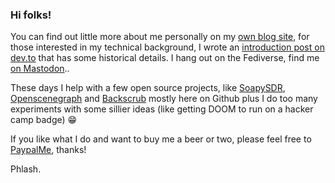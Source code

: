 ### Hi folks!

You can find out little more about me personally on my [own blog site](https://www.ashbysoft.com/articles/phlash), for those interested in my technical background, I wrote an [introduction post on dev.to](https://dev.to/phlash/hi-im-phil-ashby) that has some historical details. I hang out on the Fediverse, find me <a rel="me" href="https://mastodon.me.uk/@phlash">on Mastodon</a>..

These days I help with a few open source projects, like [SoapySDR](https://github.com/pothosware/SoapySDR), [Openscenegraph](https://github.com/openscenegraph/OpenSceneGraph) and [Backscrub](https://github.com/floe/backscrub) mostly here on Github plus I do too many experiments with some sillier ideas (like getting DOOM to run on a hacker camp badge) :grin:

If you like what I do and want to buy me a beer or two, please feel free to [PaypalMe](https://paypal.me/PhlashBeers), thanks!

Phlash.
<!--
**phlash/phlash** is a ✨ _special_ ✨ repository because its `README.md` (this file) appears on your GitHub profile.

Here are some ideas to get you started:

- 🔭 I’m currently working on ...
- 🌱 I’m currently learning ...
- 👯 I’m looking to collaborate on ...
- 🤔 I’m looking for help with ...
- 💬 Ask me about ...
- 📫 How to reach me: ...
- 😄 Pronouns: ...
- ⚡ Fun fact: ...
-->
